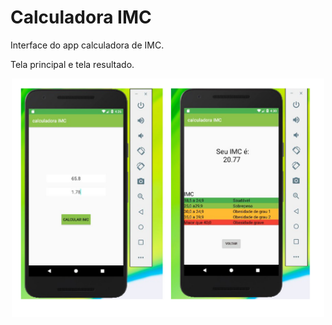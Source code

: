 # Calculadora IMC
Interface do app calculadora de IMC.

Tela principal e tela resultado.
<p align=center>
    <img src=.github/calculadoraIMC.png width=500>
</p>